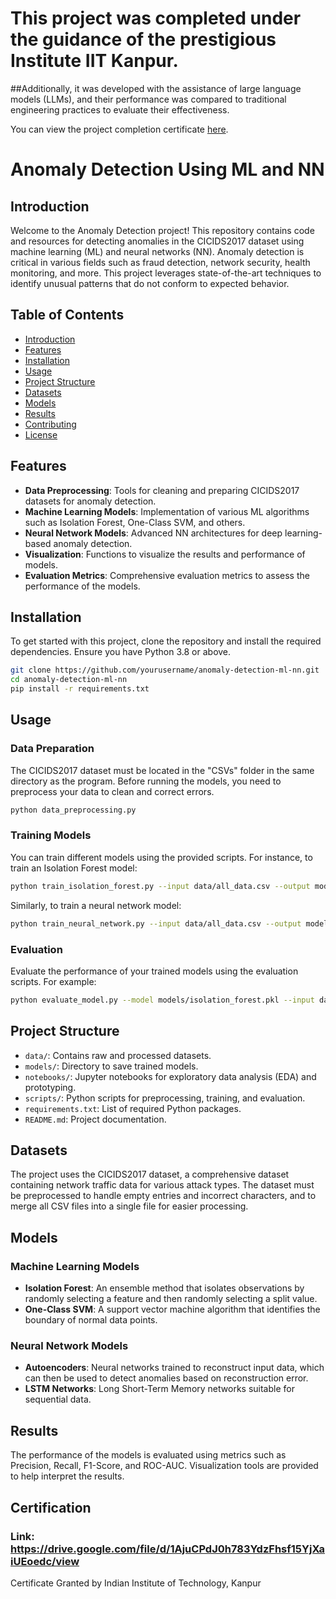 # This project was completed under the guidance of the prestigious Institute IIT Kanpur. 
##Additionally, it was developed with the assistance of large language models (LLMs), and their performance was compared to traditional engineering practices to evaluate their effectiveness. 

You can view the project completion certificate [here](https://drive.google.com/file/d/1AjuCPdJ0h783YdzFhsf15YjXaiUEoedc/view).



# Anomaly Detection Using ML and NN

## Introduction

Welcome to the Anomaly Detection project! This repository contains code and resources for detecting anomalies in the CICIDS2017 dataset using machine learning (ML) and neural networks (NN). Anomaly detection is critical in various fields such as fraud detection, network security, health monitoring, and more. This project leverages state-of-the-art techniques to identify unusual patterns that do not conform to expected behavior.

## Table of Contents

- [Introduction](#introduction)
- [Features](#features)
- [Installation](#installation)
- [Usage](#usage)
- [Project Structure](#project-structure)
- [Datasets](#datasets)
- [Models](#models)
- [Results](#results)
- [Contributing](#contributing)
- [License](#license)

## Features

- **Data Preprocessing**: Tools for cleaning and preparing CICIDS2017 datasets for anomaly detection.
- **Machine Learning Models**: Implementation of various ML algorithms such as Isolation Forest, One-Class SVM, and others.
- **Neural Network Models**: Advanced NN architectures for deep learning-based anomaly detection.
- **Visualization**: Functions to visualize the results and performance of models.
- **Evaluation Metrics**: Comprehensive evaluation metrics to assess the performance of the models.

## Installation

To get started with this project, clone the repository and install the required dependencies. Ensure you have Python 3.8 or above.

```bash
git clone https://github.com/yourusername/anomaly-detection-ml-nn.git
cd anomaly-detection-ml-nn
pip install -r requirements.txt
```

## Usage

### Data Preparation

The CICIDS2017 dataset must be located in the "CSVs" folder in the same directory as the program. Before running the models, you need to preprocess your data to clean and correct errors.

```bash
python data_preprocessing.py
```

### Training Models

You can train different models using the provided scripts. For instance, to train an Isolation Forest model:

```bash
python train_isolation_forest.py --input data/all_data.csv --output models/isolation_forest.pkl
```

Similarly, to train a neural network model:

```bash
python train_neural_network.py --input data/all_data.csv --output models/neural_network.h5
```

### Evaluation

Evaluate the performance of your trained models using the evaluation scripts. For example:

```bash
python evaluate_model.py --model models/isolation_forest.pkl --input data/all_data.csv
```

## Project Structure

- `data/`: Contains raw and processed datasets.
- `models/`: Directory to save trained models.
- `notebooks/`: Jupyter notebooks for exploratory data analysis (EDA) and prototyping.
- `scripts/`: Python scripts for preprocessing, training, and evaluation.
- `requirements.txt`: List of required Python packages.
- `README.md`: Project documentation.

## Datasets

The project uses the CICIDS2017 dataset, a comprehensive dataset containing network traffic data for various attack types. The dataset must be preprocessed to handle empty entries and incorrect characters, and to merge all CSV files into a single file for easier processing.

## Models

### Machine Learning Models

- **Isolation Forest**: An ensemble method that isolates observations by randomly selecting a feature and then randomly selecting a split value.
- **One-Class SVM**: A support vector machine algorithm that identifies the boundary of normal data points.

### Neural Network Models

- **Autoencoders**: Neural networks trained to reconstruct input data, which can then be used to detect anomalies based on reconstruction error.
- **LSTM Networks**: Long Short-Term Memory networks suitable for sequential data.

## Results

The performance of the models is evaluated using metrics such as Precision, Recall, F1-Score, and ROC-AUC. Visualization tools are provided to help interpret the results.

## Certification
### Link: https://drive.google.com/file/d/1AjuCPdJ0h783YdzFhsf15YjXaiUEoedc/view
Certificate Granted by Indian Institute of Technology, Kanpur


